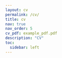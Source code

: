 ```yaml
---
layout: cv
permalink: /cv/
title: cv
nav: true
nav_order: 5
cv_pdf: example_pdf.pdf
description: "CV"
toc:
  sidebar: left
---
```

